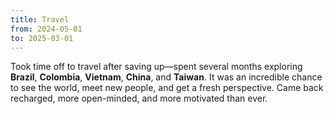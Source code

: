 ```yaml
---
title: Travel
from: 2024-05-01
to: 2025-03-01
---
```


Took time off to travel after saving up—spent several months exploring **Brazil**, **Colombia**, **Vietnam**, **China**, and **Taiwan**. It was an incredible chance to see the world, meet new people, and get a fresh perspective. Came back recharged, more open-minded, and more motivated than ever.
